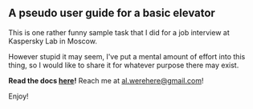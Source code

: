 ## A pseudo user guide for a basic elevator

This is one rather funny sample task that I did for a job interview at Kaspersky Lab in Moscow.

However stupid it may seem, I've put a mental amount of effort into this thing, so I would like to share it for whatever purpose there may exist.   

**Read the docs [here](http://bfxy-elevator.readthedocs.org/en/latest/)!**
Reach me at [al.werehere@gmail.com](al.werehere@gmail.com)!

Enjoy!

